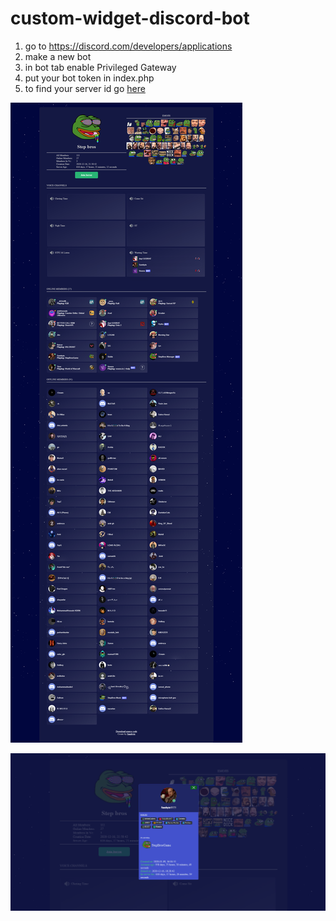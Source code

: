 # custom-widget-discord-bot

 1. go to https://discord.com/developers/applications
 2. make a new bot
 3. in bot tab enable Privileged Gateway
 4. put your bot token in index.php
 5. to find your server id go [here](https://support.discord.com/hc/en-us/articles/206346498-Where-can-I-find-my-User-Server-Message-ID-#:~:text=On%20Android%20press%20and%20hold,name%20and%20select%20Copy%20ID.)

![alt text](https://github.com/MeysamRezazadeh/custom-widget-discord-bot/blob/main/screen-stepbros.png?raw=true)

![alt text](https://github.com/MeysamRezazadeh/custom-widget-discord-bot/blob/main/screen-user.png?raw=true)

